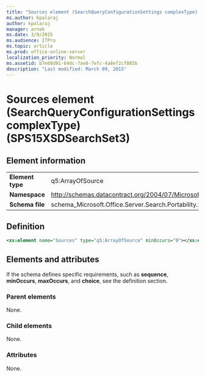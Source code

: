 ```yaml
---
title: "Sources element (SearchQueryConfigurationSettings complexType) (SPS15XSDSearchSet3)"
ms.author: kpalaraj
author: kpalaraj
manager: arnek
ms.date: 3/9/2015
ms.audience: ITPro
ms.topic: article
ms.prod: office-online-server
localization_priority: Normal
ms.assetid: b7e68d91-64dc-7ae8-7efc-4a8ef2cf085b
description: "Last modified: March 09, 2015"
---
```


# Sources element (SearchQueryConfigurationSettings complexType) (SPS15XSDSearchSet3)

 
  
## Element information

|||
|:-----|:-----|
|**Element type** <br/> |q5:ArrayOfSource  <br/> |
|**Namespace** <br/> |http://schemas.datacontract.org/2004/07/Microsoft.Office.Server.Search.Portability  <br/> |
|**Schema file** <br/> |schema_Microsoft.Office.Server.Search.Portability.xsd  <br/> |
   
## Definition

```XML
<xs:element name="Sources" type="q5:ArrayOfSource" minOccurs="0"></xs:element>

```

## Elements and attributes

If the schema defines specific requirements, such as **sequence**, **minOccurs**, **maxOccurs**, and **choice**, see the definition section. 
  
### Parent elements

None.
  
### Child elements

None.
  
### Attributes

None.
  

